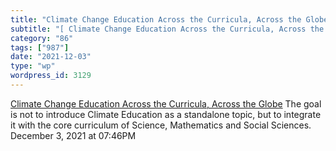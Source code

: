 ```yaml
---
title: "Climate Change Education Across the Curricula, Across the Globe"
subtitle: "[ Climate Change Education Across the Curricula, Across the Globe](https://tropicsu.org/)"
category: "86"
tags: ["987"]
date: "2021-12-03"
type: "wp"
wordpress_id: 3129
---
```

[ Climate Change Education Across the Curricula, Across the Globe](https://tropicsu.org/)
 The goal is not to introduce Climate Education as a standalone topic, but to integrate it with the core curriculum of Science, Mathematics and Social Sciences.
December 3, 2021 at 07:46PM
